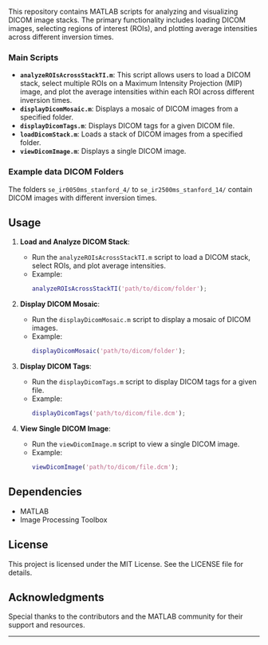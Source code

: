 This repository contains MATLAB scripts for analyzing and visualizing DICOM image stacks. The primary functionality includes loading DICOM images, selecting regions of interest (ROIs), and plotting average intensities across different inversion times.


### Main Scripts

- **`analyzeROIsAcrossStackTI.m`**: This script allows users to load a DICOM stack, select multiple ROIs on a Maximum Intensity Projection (MIP) image, and plot the average intensities within each ROI across different inversion times.
- **`displayDicomMosaic.m`**: Displays a mosaic of DICOM images from a specified folder.
- **`displayDicomTags.m`**: Displays DICOM tags for a given DICOM file.
- **`loadDicomStack.m`**: Loads a stack of DICOM images from a specified folder.
- **`viewDicomImage.m`**: Displays a single DICOM image.

### Example data DICOM Folders

The folders `se_ir0050ms_stanford_4/` to `se_ir2500ms_stanford_14/` contain DICOM images with different inversion times.

## Usage

1. **Load and Analyze DICOM Stack**:
   - Run the `analyzeROIsAcrossStackTI.m` script to load a DICOM stack, select ROIs, and plot average intensities.
   - Example:
     ```matlab
     analyzeROIsAcrossStackTI('path/to/dicom/folder');
     ```

2. **Display DICOM Mosaic**:
   - Run the `displayDicomMosaic.m` script to display a mosaic of DICOM images.
   - Example:
     ```matlab
     displayDicomMosaic('path/to/dicom/folder');
     ```

3. **Display DICOM Tags**:
   - Run the `displayDicomTags.m` script to display DICOM tags for a given file.
   - Example:
     ```matlab
     displayDicomTags('path/to/dicom/file.dcm');
     ```

4. **View Single DICOM Image**:
   - Run the `viewDicomImage.m` script to view a single DICOM image.
   - Example:
     ```matlab
     viewDicomImage('path/to/dicom/file.dcm');
     ```

## Dependencies

- MATLAB
- Image Processing Toolbox

## License

This project is licensed under the MIT License. See the LICENSE file for details.

## Acknowledgments

Special thanks to the contributors and the MATLAB community for their support and resources.


---
